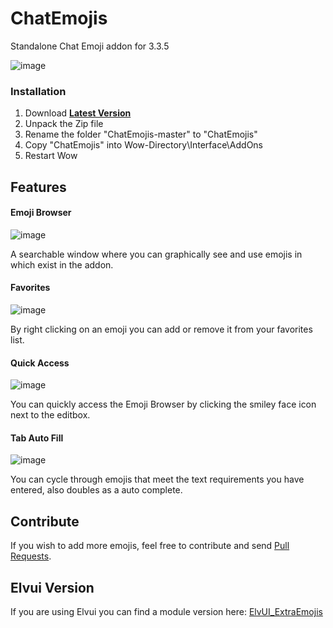 # ChatEmojis
Standalone Chat Emoji addon for 3.3.5

![image](https://github.com/user-attachments/assets/60d4a3fa-d433-4670-b620-e885520512ba)

### Installation
1. Download **[Latest Version](https://github.com/Bennylavaa/ChatEmojis/archive/master.zip)**
2. Unpack the Zip file
3. Rename the folder "ChatEmojis-master" to "ChatEmojis"
4. Copy "ChatEmojis" into Wow-Directory\Interface\AddOns
5. Restart Wow

## Features

#### Emoji Browser

![image](https://github.com/user-attachments/assets/29953cdc-c216-4489-b354-a85f536f6221)

A searchable window where you can graphically see and use emojis in which exist in the addon. 

#### Favorites

![image](https://github.com/user-attachments/assets/554dbeda-d7ab-4986-821c-e42a1b6858e7)

By right clicking on an emoji you can add or remove it from your favorites list. 

#### Quick Access

![image](https://github.com/user-attachments/assets/ff4e761a-150d-41ac-abf2-34754f3e312d)

You can quickly access the Emoji Browser by clicking the smiley face icon next to the editbox.

#### Tab Auto Fill

![image](https://github.com/user-attachments/assets/9b5783e5-a84f-4074-9aeb-3935603c9a88)

You can cycle through emojis that meet the text requirements you have entered, also doubles as a auto complete. 

## Contribute

If you wish to add more emojis, feel free to contribute and send [Pull Requests](https://github.com/Bennylavaa/ChatEmojis/pulls).

## Elvui Version

If you are using Elvui you can find a module version here: [ElvUI_ExtraEmojis](https://github.com/Bennylavaa/ElvUI_ExtraEmojis)
